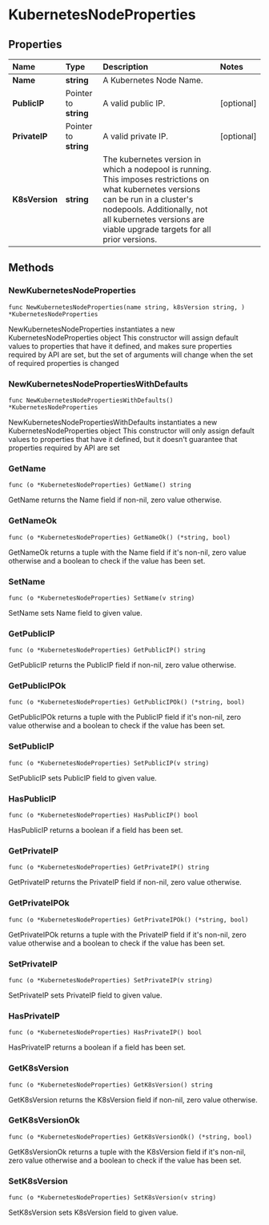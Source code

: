 # KubernetesNodeProperties

## Properties

| Name | Type | Description | Notes |
| :--- | :--- | :--- | :--- |
| **Name** | **string** | A Kubernetes Node Name. |  |
| **PublicIP** | Pointer to **string** | A valid public IP. | \[optional\] |
| **PrivateIP** | Pointer to **string** | A valid private IP. | \[optional\] |
| **K8sVersion** | **string** | The kubernetes version in which a nodepool is running. This imposes restrictions on what kubernetes versions can be run in a cluster's nodepools. Additionally, not all kubernetes versions are viable upgrade targets for all prior versions. |  |

## Methods

### NewKubernetesNodeProperties

`func NewKubernetesNodeProperties(name string, k8sVersion string, ) *KubernetesNodeProperties`

NewKubernetesNodeProperties instantiates a new KubernetesNodeProperties object This constructor will assign default values to properties that have it defined, and makes sure properties required by API are set, but the set of arguments will change when the set of required properties is changed

### NewKubernetesNodePropertiesWithDefaults

`func NewKubernetesNodePropertiesWithDefaults() *KubernetesNodeProperties`

NewKubernetesNodePropertiesWithDefaults instantiates a new KubernetesNodeProperties object This constructor will only assign default values to properties that have it defined, but it doesn't guarantee that properties required by API are set

### GetName

`func (o *KubernetesNodeProperties) GetName() string`

GetName returns the Name field if non-nil, zero value otherwise.

### GetNameOk

`func (o *KubernetesNodeProperties) GetNameOk() (*string, bool)`

GetNameOk returns a tuple with the Name field if it's non-nil, zero value otherwise and a boolean to check if the value has been set.

### SetName

`func (o *KubernetesNodeProperties) SetName(v string)`

SetName sets Name field to given value.

### GetPublicIP

`func (o *KubernetesNodeProperties) GetPublicIP() string`

GetPublicIP returns the PublicIP field if non-nil, zero value otherwise.

### GetPublicIPOk

`func (o *KubernetesNodeProperties) GetPublicIPOk() (*string, bool)`

GetPublicIPOk returns a tuple with the PublicIP field if it's non-nil, zero value otherwise and a boolean to check if the value has been set.

### SetPublicIP

`func (o *KubernetesNodeProperties) SetPublicIP(v string)`

SetPublicIP sets PublicIP field to given value.

### HasPublicIP

`func (o *KubernetesNodeProperties) HasPublicIP() bool`

HasPublicIP returns a boolean if a field has been set.

### GetPrivateIP

`func (o *KubernetesNodeProperties) GetPrivateIP() string`

GetPrivateIP returns the PrivateIP field if non-nil, zero value otherwise.

### GetPrivateIPOk

`func (o *KubernetesNodeProperties) GetPrivateIPOk() (*string, bool)`

GetPrivateIPOk returns a tuple with the PrivateIP field if it's non-nil, zero value otherwise and a boolean to check if the value has been set.

### SetPrivateIP

`func (o *KubernetesNodeProperties) SetPrivateIP(v string)`

SetPrivateIP sets PrivateIP field to given value.

### HasPrivateIP

`func (o *KubernetesNodeProperties) HasPrivateIP() bool`

HasPrivateIP returns a boolean if a field has been set.

### GetK8sVersion

`func (o *KubernetesNodeProperties) GetK8sVersion() string`

GetK8sVersion returns the K8sVersion field if non-nil, zero value otherwise.

### GetK8sVersionOk

`func (o *KubernetesNodeProperties) GetK8sVersionOk() (*string, bool)`

GetK8sVersionOk returns a tuple with the K8sVersion field if it's non-nil, zero value otherwise and a boolean to check if the value has been set.

### SetK8sVersion

`func (o *KubernetesNodeProperties) SetK8sVersion(v string)`

SetK8sVersion sets K8sVersion field to given value.

